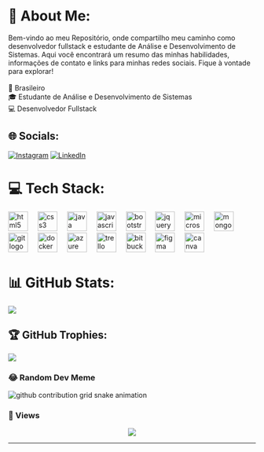# 💫 About Me:
Bem-vindo ao meu Repositório, onde compartilho meu caminho como desenvolvedor fullstack e estudante de Análise e Desenvolvimento de Sistemas. Aqui você encontrará um resumo das minhas habilidades, informações de contato e links para minhas redes sociais. Fique à vontade para explorar!<br><br>🌆 Brasileiro<br>🎓 Estudante de Análise e Desenvolvimento de Sistemas<br>💻 Desenvolvedor Fullstack


## 🌐 Socials:
[![Instagram](https://img.shields.io/badge/Instagram-%23E4405F.svg?logo=Instagram&logoColor=white)](https://instagram.com/_gomeszlu) [![LinkedIn](https://img.shields.io/badge/LinkedIn-%230077B5.svg?logo=linkedin&logoColor=white)](https://www.linkedin.com/in/luiz-eduardo-gomes-dias/) 

# 💻 Tech Stack:

<div align="left">
  <img src="https://cdn.jsdelivr.net/gh/devicons/devicon/icons/html5/html5-original.svg" height="40" alt="html5 logo"  />
  <img width="12" />
  <img src="https://cdn.jsdelivr.net/gh/devicons/devicon/icons/css3/css3-original.svg" height="40" alt="css3 logo"  />
  <img width="12" />
  <img src="https://cdn.jsdelivr.net/gh/devicons/devicon/icons/java/java-original.svg" height="40" alt="java logo"  />
  <img width="12" />
  <img src="https://cdn.jsdelivr.net/gh/devicons/devicon/icons/javascript/javascript-original.svg" height="40" alt="javascript logo"  />
  <img width="12" />
  <img src="https://cdn.jsdelivr.net/gh/devicons/devicon/icons/bootstrap/bootstrap-original.svg" height="40" alt="bootstrap logo"  />
  <img width="12" />
  <img src="https://cdn.jsdelivr.net/gh/devicons/devicon/icons/jquery/jquery-original.svg" height="40" alt="jquery logo"  />
  <img width="12" />
  <img src="https://cdn.jsdelivr.net/gh/devicons/devicon/icons/microsoftsqlserver/microsoftsqlserver-plain.svg" height="40" alt="microsoftsqlserver logo"  />
  <img width="12" />
  <img src="https://cdn.jsdelivr.net/gh/devicons/devicon/icons/mongodb/mongodb-original.svg" height="40" alt="mongodb logo"  />
  <img width="12" />
  <img src="https://cdn.jsdelivr.net/gh/devicons/devicon/icons/git/git-original.svg" height="40" alt="git logo"  />
  <img width="12" />
  <img src="https://cdn.jsdelivr.net/gh/devicons/devicon/icons/docker/docker-original.svg" height="40" alt="docker logo"  />
  <img width="12" />
  <img src="https://cdn.jsdelivr.net/gh/devicons/devicon/icons/azure/azure-original.svg" height="40" alt="azure logo"  />
  <img width="12" />
  <img src="https://cdn.jsdelivr.net/gh/devicons/devicon/icons/trello/trello-plain.svg" height="40" alt="trello logo"  />
  <img width="12" />
  <img src="https://cdn.jsdelivr.net/gh/devicons/devicon/icons/bitbucket/bitbucket-original.svg" height="40" alt="bitbucket logo"  />
  <img width="12" />
  <img src="https://cdn.jsdelivr.net/gh/devicons/devicon/icons/figma/figma-original.svg" height="40" alt="figma logo"  />
  <img width="12" />
  <img src="https://cdn.jsdelivr.net/gh/devicons/devicon/icons/canva/canva-original.svg" height="40" alt="canva logo"  />

</div>

# 📊 GitHub Stats:
![](https://github-readme-stats.vercel.app/api?username=HeDuz7&theme=onedark&hide_border=false&include_all_commits=true&count_private=false)<br/>
<!--
![](https://github-readme-streak-stats.herokuapp.com/?user=HeDuz7&theme=onedark&hide_border=false)<br/>
![](https://github-readme-stats.vercel.app/api/top-langs/?username=HeDuz7&theme=onedark&hide_border=false&include_all_commits=true&count_private=false&layout=compact)
-->

## 🏆 GitHub Trophies:
![](https://github-profile-trophy.vercel.app/?username=HeDuz7&theme=onedark&no-frame=false&no-bg=false&margin-w=4)

### 😂 Random Dev Meme
<picture>
  <source
    media="(prefers-color-scheme: dark)"
    srcset="https://raw.githubusercontent.com/HeDuz7/snk/output/github-contribution-grid-snake-dark.svg"
  />
  <source
    media="(prefers-color-scheme: light)"
    srcset="https://raw.githubusercontent.com/HeDuz7/snk/output/github-contribution-grid-snake.svg"
  />
  <img
    alt="github contribution grid snake animation"
    src="https://raw.githubusercontent.com/HeDuz7/snk/output/github-contribution-grid-snake.svg"
  />
</picture>

### 👀 Views

<div align="center">
  <img src="https://profile-counter.glitch.me/HeDuz7/count.svg?"  />
</div>

---
